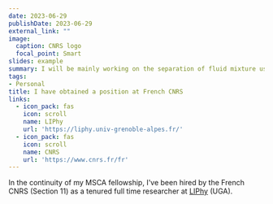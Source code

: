 ```yaml
---
date: 2023-06-29
publishDate: 2023-06-29
external_link: ""
image:
  caption: CNRS logo
  focal_point: Smart
slides: example
summary: I will be mainly working on the separation of fluid mixture using soft matter membrane, in LiPhy, Grenoble.
tags:
- Personal
title: I have obtained a position at French CNRS
links:
  - icon_pack: fas
    icon: scroll
    name: LIPhy
    url: 'https://liphy.univ-grenoble-alpes.fr/'
  - icon_pack: fas
    icon: scroll
    name: CNRS
    url: 'https://www.cnrs.fr/fr'
---
```

In the continuity of my MSCA fellowship, I've been hired by the French CNRS (Section 11) as a tenured full time researcher at [LIPhy](https://liphy.univ-grenoble-alpes.fr/) (UGA).
